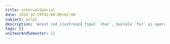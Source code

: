 ```yaml
---
title: intervalSpecial
date: 2024-10-29T02:00:00+02:00
subject: pclp1
description: 'Acest cod ilustrează tipul `char`, buclele `for` și operațiile cu caractere, precum și afișarea formatată. Se bazează pe ordinea numerică a caracterelor (ASCII) pentru a genera secvențe.'
tags: []
uniYearAndSemester: 11
---
```


